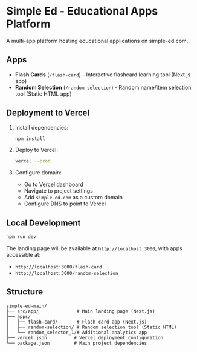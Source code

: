 # Simple Ed - Educational Apps Platform

A multi-app platform hosting educational applications on simple-ed.com.

## Apps

- **Flash Cards** (`/flash-card`) - Interactive flashcard learning tool (Next.js app)
- **Random Selection** (`/random-selection`) - Random name/item selection tool (Static HTML app)

## Deployment to Vercel

1. Install dependencies:
   ```bash
   npm install
   ```

2. Deploy to Vercel:
   ```bash
   vercel --prod
   ```

3. Configure domain:
   - Go to Vercel dashboard
   - Navigate to project settings
   - Add `simple-ed.com` as a custom domain
   - Configure DNS to point to Vercel

## Local Development

```bash
npm run dev
```

The landing page will be available at `http://localhost:3000`, with apps accessible at:
- `http://localhost:3000/flash-card`
- `http://localhost:3000/random-selection`

## Structure

```
simple-ed-main/
├── src/app/              # Main landing page (Next.js)
├── apps/
│   ├── flash-card/       # Flash card app (Next.js)
│   ├── random-selection/ # Random selection tool (Static HTML)
│   └── random_selector_1/# Additional analytics app
├── vercel.json          # Vercel deployment configuration
└── package.json         # Main project dependencies
```